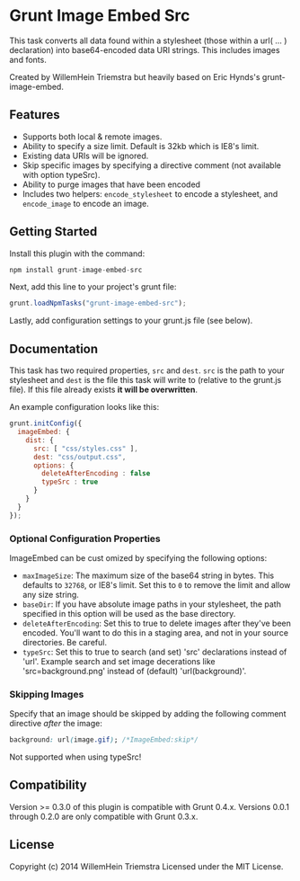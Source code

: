 # Grunt Image Embed Src

This task converts all data found within a stylesheet (those within a url( ... ) declaration) into base64-encoded data URI strings. This includes images and fonts.

Created by WillemHein Triemstra but heavily based on Eric Hynds's grunt-image-embed.

## Features

* Supports both local & remote images.
* Ability to specify a size limit. Default is 32kb which is IE8's limit.
* Existing data URIs will be ignored.
* Skip specific images by specifying a directive comment (not available with option typeSrc).
* Ability to purge images that have been encoded
* Includes two helpers: `encode_stylesheet` to encode a stylesheet, and `encode_image` to encode an image.

## Getting Started

Install this plugin with the command:

```js
npm install grunt-image-embed-src
```

Next, add this line to your project's grunt file:

```js
grunt.loadNpmTasks("grunt-image-embed-src");
```

Lastly, add configuration settings to your grunt.js file (see below).

## Documentation

This task has two required properties, `src` and `dest`. `src` is the path to your stylesheet and `dest` is the file this task will write to (relative to the grunt.js file). If this file already exists **it will be overwritten**.

An example configuration looks like this:

```js
grunt.initConfig({
  imageEmbed: {
    dist: {
      src: [ "css/styles.css" ],
      dest: "css/output.css",
      options: {
        deleteAfterEncoding : false
        typeSrc : true
      }
    }
  }
});
```

### Optional Configuration Properties

ImageEmbed can be cust omized by specifying the following options:

* `maxImageSize`: The maximum size of the base64 string in bytes. This defaults to `32768`, or IE8's limit. Set this to `0` to remove the limit and allow any size string.
* `baseDir`: If you have absolute image paths in your stylesheet, the path specified in this option will be used as the base directory.
* `deleteAfterEncoding`: Set this to true to delete images after they've been encoded. You'll want to do this in a staging area, and not in your source directories.  Be careful.
* `typeSrc`: Set this to true to search (and set) 'src' declarations instead of 'url'. Example search and set image decerations like 'src=background.png' instead of (default) 'url(background)'.

### Skipping Images

Specify that an image should be skipped by adding the following comment directive *after* the image:

```css
background: url(image.gif); /*ImageEmbed:skip*/
```
Not supported when using typeSrc!

## Compatibility

Version >= 0.3.0 of this plugin is compatible with Grunt 0.4.x. Versions 0.0.1 through 0.2.0 are only compatible with Grunt 0.3.x.

## License

Copyright (c) 2014 WillemHein Triemstra
Licensed under the MIT License.
